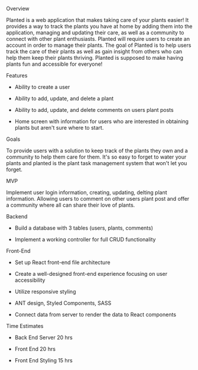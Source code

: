

Overview 

Planted is a web application that makes taking care of your plants easier! It provides a way to track the plants you have at home by adding them into the application, managing and updating their care, as well as a community to connect with other plant enthusiasts. Planted will require users to create an account in order to manage their plants. The goal of Planted is to help users track the care of their plants as well as gain insight from others who can help them keep their plants thriving. Planted is supposed to make having plants fun and accessible for everyone! 


Features

* Ability to create a user 

* Ability to add, update, and delete a plant 

* Ability to add, update, and delete comments on users plant posts

* Home screen with information for users who are interested in obtaining plants but aren't sure where to start. 


Goals

To provide users with a solution to keep track of the plants they own and a community to help them care for them. It's so easy to forget to water your plants and planted is the plant task management system that won't let you forget. 

MVP 

Implement user login information, creating, updating, delting plant information. Allowing users to comment on other users plant post and offer a community where all can share their love of plants. 

Backend

* Build a database with 3 tables (users, plants, comments)

* Implement a working controller for full CRUD functionality

Front-End

* Set up React front-end file architecture

* Create a well-designed front-end experience focusing on user accessibility 

* Utilize responsive styling 

* ANT design, Styled Components, SASS 

* Connect data from server to render the data to React components

Time Estimates

* Back End Server 20 hrs

* Front End 20 hrs

* Front End Styling 15 hrs 


